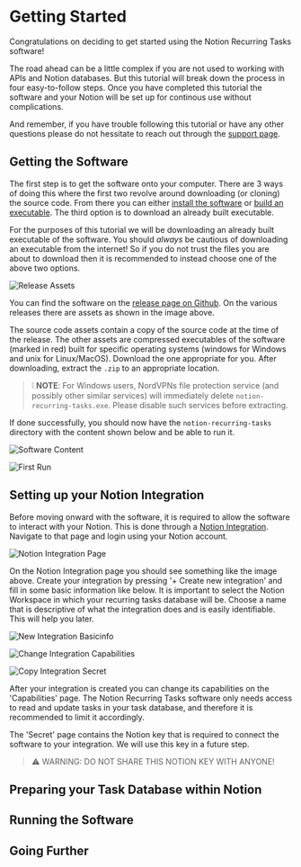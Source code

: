 # Getting Started

Congratulations on deciding to get started using the Notion Recurring Tasks software!

The road ahead can be a little complex if you are not used to working with APIs and Notion databases. But this tutorial will break down the process in four easy-to-follow steps. Once you have completed this tutorial the software and your Notion will be set up for continous use without complications.

And remember, if you have trouble following this tutorial or have any other questions please do not hessitate to reach out through the [support page](../index.md#support).

## Getting the Software

The first step is to get the software onto your computer. There are 3 ways of doing this where the first two revolve around downloading (or cloning) the source code. From there you can either [install the software](install-from-source.md) or [build an executable](build-from-source.md). The third option is to download an already built executable.

For the purposes of this tutorial we will be downloading an already built executable of the software. You should *always* be cautious of downloading an executable from the internet! So if you do not trust the files you are about to download then it is recommended to instead choose one of the above two options.

![Release Assets](../assets/img/getting-started-1.PNG)

You can find the software on the [release page on Github](https://github.com/Theeoi/notion-recurring-tasks/releases). On the various releases there are assets as shown in the image above.

The source code assets contain a copy of the source code at the time of the release. The other assets are compressed executables of the software (marked in red) built for specific operating systems (windows for Windows and unix for Linux/MacOS). Download the one appropriate for you. After downloading, extract the `.zip` to an appropriate location.

> :grey_exclamation: **NOTE**: For Windows users, NordVPNs file protection service (and possibly other similar services) will immediately delete `notion-recurring-tasks.exe`. Please disable such services before extracting.

If done successfully, you should now have the `notion-recurring-tasks` directory with the content shown below and be able to run it.

![Software Content](../assets/img/getting-started-2.PNG)

![First Run](../assets/img/getting-started-3.PNG)

## Setting up your Notion Integration

Before moving onward with the software, it is required to allow the software to interact with your Notion. This is done through a [Notion Integration](https://www.notion.so/my-integrations). Navigate to that page and login using your Notion account.

![Notion Integration Page](../assets/img/getting-started-4.PNG)

On the Notion Integration page you should see something like the image above. Create your integration by pressing '+ Create new integration' and fill in some basic information like below. It is important to select the Notion Workspace in which your recurring tasks database will be. Choose a name that is descriptive of what the integration does and is easily identifiable. This will help you later.

![New Integration Basicinfo](../assets/img/getting-started-5.PNG)

![Change Integration Capabilities](../assets/img/getting-started-6.PNG)

![Copy Integration Secret](../assets/img/getting-started-7.PNG)

After your integration is created you can change its capabilities on the 'Capabilities' page. The Notion Recurring Tasks software only needs access to read and update tasks in your task database, and therefore it is recommended to limit it accordingly.

The 'Secret' page contains the Notion key that is required to connect the software to your integration. We will use this key in a future step.

> :warning: WARNING: DO NOT SHARE THIS NOTION KEY WITH ANYONE!

## Preparing your Task Database within Notion

## Running the Software

## Going Further

